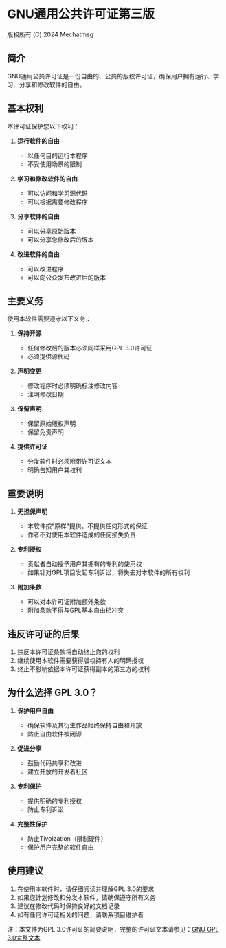 # GNU通用公共许可证第三版

版权所有 (C) 2024 Mechatmsg

## 简介

GNU通用公共许可证是一份自由的、公共的版权许可证，确保用户拥有运行、学习、分享和修改软件的自由。

## 基本权利

本许可证保护您以下权利：

1. **运行软件的自由**
   - 以任何目的运行本程序
   - 不受使用场景的限制

2. **学习和修改软件的自由**
   - 可以访问和学习源代码
   - 可以根据需要修改程序

3. **分享软件的自由**
   - 可以分享原始版本
   - 可以分享您修改后的版本

4. **改进软件的自由**
   - 可以改进程序
   - 可以向公众发布改进后的版本

## 主要义务

使用本软件需要遵守以下义务：

1. **保持开源**
   - 任何修改后的版本必须同样采用GPL 3.0许可证
   - 必须提供源代码

2. **声明变更**
   - 修改程序时必须明确标注修改内容
   - 注明修改日期

3. **保留声明**
   - 保留原始版权声明
   - 保留免责声明

4. **提供许可证**
   - 分发软件时必须附带许可证文本
   - 明确告知用户其权利

## 重要说明

1. **无担保声明**
   - 本软件按"原样"提供，不提供任何形式的保证
   - 作者不对使用本软件造成的任何损失负责

2. **专利授权**
   - 贡献者自动授予用户其拥有的专利的使用权
   - 如果针对GPL项目发起专利诉讼，将失去对本软件的所有权利

3. **附加条款**
   - 可以对本许可证附加额外条款
   - 附加条款不得与GPL基本自由相冲突

## 违反许可证的后果

1. 违反本许可证条款将自动终止您的权利
2. 继续使用本软件需要获得版权持有人的明确授权
3. 终止不影响依据本许可证获得副本的第三方的权利

## 为什么选择 GPL 3.0？

1. **保护用户自由**
   - 确保软件及其衍生作品始终保持自由和开放
   - 防止自由软件被闭源

2. **促进分享**
   - 鼓励代码共享和改进
   - 建立开放的开发者社区

3. **专利保护**
   - 提供明确的专利授权
   - 防止专利诉讼

4. **完整性保护**
   - 防止Tivoization（限制硬件）
   - 保护用户完整的软件自由

## 使用建议

1. 在使用本软件时，请仔细阅读并理解GPL 3.0的要求
2. 如果您计划修改和分发本软件，请确保遵守所有义务
3. 建议在修改代码时保持良好的文档记录
4. 如有任何许可证相关的问题，请联系项目维护者

注：本文件为GPL 3.0许可证的简要说明，完整的许可证文本请参见：[GNU GPL 3.0完整文本](https://www.gnu.org/licenses/gpl-3.0.html)
